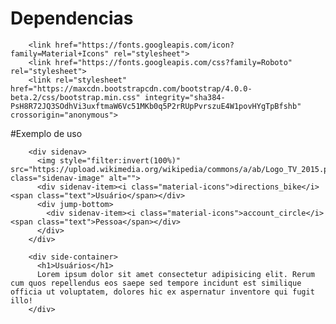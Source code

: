 # Dependencias

        <link href="https://fonts.googleapis.com/icon?family=Material+Icons" rel="stylesheet">
        <link href="https://fonts.googleapis.com/css?family=Roboto" rel="stylesheet">
        <link rel="stylesheet" href="https://maxcdn.bootstrapcdn.com/bootstrap/4.0.0-beta.2/css/bootstrap.min.css" integrity="sha384-PsH8R72JQ3SOdhVi3uxftmaW6Vc51MKb0q5P2rRUpPvrszuE4W1povHYgTpBfshb" crossorigin="anonymous">

#Exemplo de uso

        <div sidenav>
          <img style="filter:invert(100%)" src="https://upload.wikimedia.org/wikipedia/commons/a/ab/Logo_TV_2015.png" class="sidenav-image" alt="">
          <div sidenav-item><i class="material-icons">directions_bike</i><span class="text">Usuário</span></div>
          <div jump-bottom>
            <div sidenav-item><i class="material-icons">account_circle</i><span class="text">Pessoa</span></div>
          </div>
        </div>

        <div side-container>
          <h1>Usuários</h1>
          Lorem ipsum dolor sit amet consectetur adipisicing elit. Rerum cum quos repellendus eos saepe sed tempore incidunt est similique officia ut voluptatem, dolores hic ex aspernatur inventore qui fugit illo!
        </div>
